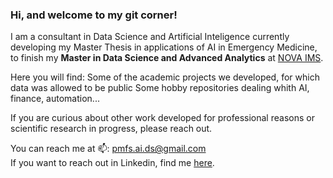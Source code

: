 ### Hi, and welcome to my git corner!

I am a consultant in Data Science and Artificial Inteligence currently developing my Master Thesis in applications of AI in Emergency Medicine, to finish my **Master in Data Science and Advanced Analytics** at [NOVA IMS](https://www.novaims.unl.pt/).

Here you will find:
  Some of the academic projects we developed, for which data was allowed to be public 
  Some hobby repositories dealing whith AI, finance, automation...

If you are curious about other work developed for professional reasons or scientific research in progress, please reach out.

You can reach me at 📫: pmfs.ai.ds@gmail.com  
If you want to reach out in Linkedin, find me [here](https://www.linkedin.com/in/pedro-mfs-alves/).  
